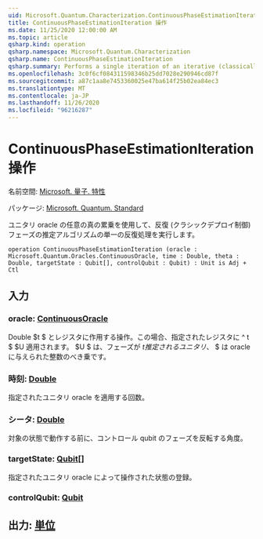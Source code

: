 ```yaml
---
uid: Microsoft.Quantum.Characterization.ContinuousPhaseEstimationIteration
title: ContinuousPhaseEstimationIteration 操作
ms.date: 11/25/2020 12:00:00 AM
ms.topic: article
qsharp.kind: operation
qsharp.namespace: Microsoft.Quantum.Characterization
qsharp.name: ContinuousPhaseEstimationIteration
qsharp.summary: Performs a single iteration of an iterative (classically-controlled) phase estimation algorithm using arbitrary real powers of a unitary oracle.
ms.openlocfilehash: 3c0f6cf084311598346b25dd7028e290946cd87f
ms.sourcegitcommit: a87c1aa8e7453360025e47ba614f25b02ea84ec3
ms.translationtype: MT
ms.contentlocale: ja-JP
ms.lasthandoff: 11/26/2020
ms.locfileid: "96216287"
---
```

# <a name="continuousphaseestimationiteration-operation"></a>ContinuousPhaseEstimationIteration 操作

名前空間: [Microsoft. 量子. 特性](xref:Microsoft.Quantum.Characterization)

パッケージ: [Microsoft. Quantum. Standard](https://nuget.org/packages/Microsoft.Quantum.Standard)


ユニタリ oracle の任意の真の累乗を使用して、反復 (クラシックデプロイ制御) フェーズの推定アルゴリズムの単一の反復処理を実行します。

```qsharp
operation ContinuousPhaseEstimationIteration (oracle : Microsoft.Quantum.Oracles.ContinuousOracle, time : Double, theta : Double, targetState : Qubit[], controlQubit : Qubit) : Unit is Adj + Ctl
```


## <a name="input"></a>入力

### <a name="oracle--continuousoracle"></a>oracle: [ContinuousOracle](xref:Microsoft.Quantum.Oracles.ContinuousOracle)

Double $t $ とレジスタに作用する操作。この場合、指定されたレジスタに ^ t $ $U 適用されます。 $U $ は、フェーズが $t 推定されるユニタリ、$ $ は oracle に与えられた整数のべき乗です。


### <a name="time--double"></a>時刻: [Double](xref:microsoft.quantum.lang-ref.double)

指定されたユニタリ oracle を適用する回数。


### <a name="theta--double"></a>シータ: [Double](xref:microsoft.quantum.lang-ref.double)

対象の状態で動作する前に、コントロール qubit のフェーズを反転する角度。


### <a name="targetstate--qubit"></a>targetState: [Qubit](xref:microsoft.quantum.lang-ref.qubit)[]

指定されたユニタリ oracle によって操作された状態の登録。


### <a name="controlqubit--qubit"></a>controlQubit: [Qubit](xref:microsoft.quantum.lang-ref.qubit)





## <a name="output--unit"></a>出力: [単位](xref:microsoft.quantum.lang-ref.unit)

